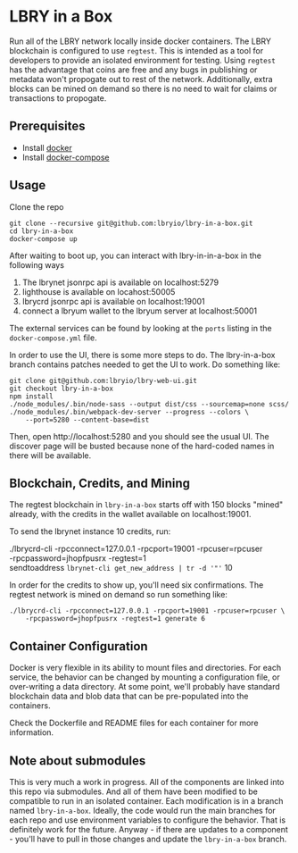 # LBRY in a Box

Run all of the LBRY network locally inside docker containers. The LBRY
blockchain is configured to use `regtest`. This is intended as a tool
for developers to provide an isolated environment for testing.  Using
`regtest` has the advantage that coins are free and any bugs in
publishing or metadata won't propogate out to rest of the
network. Additionally, extra blocks can be mined on demand so there is
no need to wait for claims or transactions to propogate.

## Prerequisites 

- Install [docker](https://docs.docker.com/engine/installation/)
- Install [docker-compose](https://github.com/docker/compose/releases)

## Usage

Clone the repo

    git clone --recursive git@github.com:lbryio/lbry-in-a-box.git
    cd lbry-in-a-box
    docker-compose up

After waiting to boot up, you can interact with lbry-in-in-a-box in the following ways

 1. The lbrynet jsonrpc api is available on localhost:5279
 2. lighthouse is available on locahost:50005
 3. lbrycrd jsonrpc api is available on localhost:19001
 4. connect a lbryum wallet to the lbryum server at localhost:50001

The external services can be found by looking at the `ports` listing in the
`docker-compose.yml` file.

In order to use the UI, there is some more steps to do. The lbry-in-a-box
branch contains patches needed to get the UI to work.  Do something like:

    git clone git@github.com:lbryio/lbry-web-ui.git
    git checkout lbry-in-a-box
    npm install
    ./node_modules/.bin/node-sass --output dist/css --sourcemap=none scss/
    ./node_modules/.bin/webpack-dev-server --progress --colors \
        --port=5280 --content-base=dist

Then, open http://localhost:5280 and you should see the usual UI.
The discover page will be busted because none of the hard-coded names
in there will be available.


## Blockchain, Credits, and Mining

The regtest blockchain in `lbry-in-a-box` starts off with 150 blocks "mined"
already, with the credits in the wallet available on localhost:19001.

To send the lbrynet instance 10 credits, run:

   ./lbrycrd-cli -rpcconnect=127.0.0.1 -rpcport=19001 -rpcuser=rpcuser \
      -rpcpassword=jhopfpusrx -regtest=1  \
      sendtoaddress `lbrynet-cli get_new_address | tr -d '"'` 10


In order for the credits to show up, you'll need six confirmations. 
The regtest network is mined on demand so run something like:

    ./lbrycrd-cli -rpcconnect=127.0.0.1 -rpcport=19001 -rpcuser=rpcuser \
        -rpcpassword=jhopfpusrx -regtest=1 generate 6

## Container Configuration

Docker is very flexible in its ability to mount files and directories.
For each service, the behavior can be changed by mounting a
configuration file, or over-writing a data directory. At some point,
we'll probably have standard blockchain data and blob data that can be
pre-populated into the containers.

Check the Dockerfile and README files for each container for more information.

## Note about submodules

This is very much a work in progress. All of the components are linked
into this repo via submodules. And all of them have been modified to
be compatible to run in an isolated container. Each modification is in
a branch named `lbry-in-a-box`. Ideally, the code would run the main
branches for each repo and use environment variables to configure the
behavior. That is definitely work for the future.  Anyway - if there
are updates to a component - you'll have to pull in those changes and
update the `lbry-in-a-box` branch.
